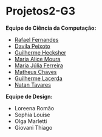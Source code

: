# Projetos2-G3

**Equipe de Ciência da Computação:**
- [Rafael Fernandes](github.com)
- [Davila Peixoto](github.com)
- [Guilherme Hecksher](github.com)
- [Maria Alice Moura](github.com)
- [Maria Júlia Ferreira](github.com)
- [Matheus Chaves](github.com)
- [Guilherme Lacerda](https://github.com/guilhermeblacerda)
- [Natan Tavares](https://github.com/Natan-Tavares)
  
**Equipe de Design:**
- Loreena Romão
- Sophia Louise
- Olga Marletti
- Giovani Thiago
